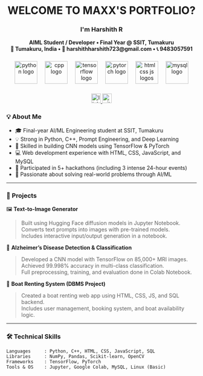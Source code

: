 <h1 align="center">WELCOME TO MAXX'S PORTFOLIO?</h1>

###

<h3 align="center">I'm Harshith R</h3>
<p align="center">
  <strong>AIML Student / Developer • Final Year @ SSIT, Tumakuru</strong><br>
  <strong>📍 Tumakuru, India • 📧 harshithharshith723@gmail.com • 📞 9483057591</strong>
</p>

###

<div align="center">
  <img src="https://skillicons.dev/icons?i=py" height="60" alt="python logo" />
  <img width="12" />
  <img src="https://skillicons.dev/icons?i=cpp" height="60" alt="cpp logo" />
  <img width="12" />
  <img src="https://skillicons.dev/icons?i=tensorflow" height="60" alt="tensorflow logo" />
  <img width="12" />
  <img src="https://skillicons.dev/icons?i=pytorch" height="60" alt="pytorch logo" />
  <img width="12" />
  <img src="https://skillicons.dev/icons?i=html,css,js" height="60" alt="html css js logos" />
  <img width="12" />
  <img src="https://skillicons.dev/icons?i=mysql" height="60" alt="mysql logo" />
</div>

###

<div align="center">
  <a href="https://www.linkedin.com/in/harshith-r-7a381727a" target="_blank">
    <img src="https://img.shields.io/static/v1?message=LinkedIn&logo=linkedin&label=&color=0077B5&logoColor=white&labelColor=&style=for-the-badge" height="25" alt="linkedin logo" />
  </a>
  <a href="https://github.com/harsh-maxx" target="_blank">
    <img src="https://img.shields.io/static/v1?message=GitHub&logo=github&label=&color=181717&logoColor=white&labelColor=&style=for-the-badge" height="25" alt="github logo" />
  </a>
</div>

###

### 💡 About Me
- 🎓 Final-year AI/ML Engineering student at SSIT, Tumakuru  
- 💡 Strong in Python, C++, Prompt Engineering, and Deep Learning  
- 🧠 Skilled in building CNN models using TensorFlow & PyTorch  
- 💻 Web development experience with HTML, CSS, JavaScript, and MySQL  
- 🧪 Participated in 5+ hackathons (including 3 intense 24-hour events)  
- 🎯 Passionate about solving real-world problems through AI/ML  

---

### 🧠 Projects

🖼️ **Text-to-Image Generator**  
> Built using Hugging Face diffusion models in Jupyter Notebook.  
> Converts text prompts into images with pre-trained models.  
> Includes interactive input/output generation in a notebook.

🧪 **Alzheimer’s Disease Detection & Classification**  
> Developed a CNN model with TensorFlow on 85,000+ MRI images.  
> Achieved 99.998% accuracy in multi-class classification.  
> Full preprocessing, training, and evaluation done in Colab Notebook.

🚤 **Boat Renting System (DBMS Project)**  
> Created a boat renting web app using HTML, CSS, JS, and SQL backend.  
> Includes user management, booking system, and boat availability logic.

---

### 🛠️ Technical Skills

```text
Languages     : Python, C++, HTML, CSS, JavaScript, SQL  
Libraries     : NumPy, Pandas, Scikit-learn, OpenCV  
Frameworks    : TensorFlow, PyTorch  
Tools & OS    : Jupyter, Google Colab, MySQL, Linux (Basic)  

